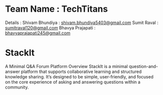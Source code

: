 # Team Name : TechTitans
Details : 
Shivam Bhundiya : shivam.bhundiya5403@gmail.com
Sumit Raval : sumitraval120@gmail.com
Bhavya Prajapati : bhavyaprajapati245@gmail.com

# Stacklt
A Minimal Q&amp;A Forum Platform
Overview 
StackIt is a minimal question-and-answer platform that supports collaborative 
learning and structured knowledge sharing. It’s designed to be simple, user-friendly, 
and focused on the core experience of asking and answering questions within a 
community. 
